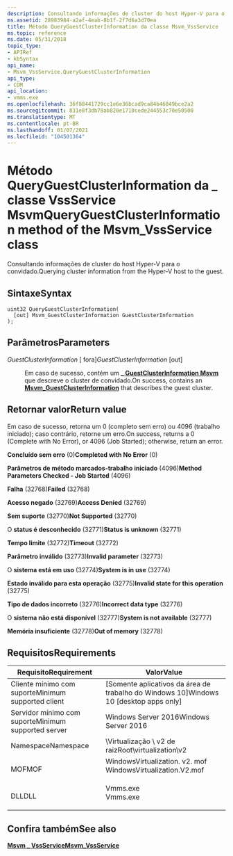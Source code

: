 ```yaml
---
description: Consultando informações de cluster do host Hyper-V para o convidado.
ms.assetid: 28983984-a2af-4eab-8b1f-2f7d6a3d70ea
title: Método QueryGuestClusterInformation da classe Msvm_VssService
ms.topic: reference
ms.date: 05/31/2018
topic_type:
- APIRef
- kbSyntax
api_name:
- Msvm_VssService.QueryGuestClusterInformation
api_type:
- COM
api_location:
- vmms.exe
ms.openlocfilehash: 36f88441729cc1e6e36bcad9ca84b46049bce2a2
ms.sourcegitcommit: 831e8f3db78ab820e1710cede244553c70e50500
ms.translationtype: MT
ms.contentlocale: pt-BR
ms.lasthandoff: 01/07/2021
ms.locfileid: "104501364"
---
```

# <a name="queryguestclusterinformation-method-of-the-msvm_vssservice-class"></a><span data-ttu-id="291d1-103">Método QueryGuestClusterInformation da \_ classe VssService Msvm</span><span class="sxs-lookup"><span data-stu-id="291d1-103">QueryGuestClusterInformation method of the Msvm\_VssService class</span></span>

<span data-ttu-id="291d1-104">Consultando informações de cluster do host Hyper-V para o convidado.</span><span class="sxs-lookup"><span data-stu-id="291d1-104">Querying cluster information from the Hyper-V host to the guest.</span></span>

## <a name="syntax"></a><span data-ttu-id="291d1-105">Sintaxe</span><span class="sxs-lookup"><span data-stu-id="291d1-105">Syntax</span></span>


```mof
uint32 QueryGuestClusterInformation(
  [out] Msvm_GuestClusterInformation GuestClusterInformation
);
```



## <a name="parameters"></a><span data-ttu-id="291d1-106">Parâmetros</span><span class="sxs-lookup"><span data-stu-id="291d1-106">Parameters</span></span>

<dl> <dt>

<span data-ttu-id="291d1-107">*GuestClusterInformation* \[ fora\]</span><span class="sxs-lookup"><span data-stu-id="291d1-107">*GuestClusterInformation* \[out\]</span></span>
</dt> <dd>

<span data-ttu-id="291d1-108">Em caso de sucesso, contém um [**\_ GuestClusterInformation Msvm**](msvm-guestclusterinformation.md) que descreve o cluster de convidado.</span><span class="sxs-lookup"><span data-stu-id="291d1-108">On success, contains an [**Msvm\_GuestClusterInformation**](msvm-guestclusterinformation.md) that describes the guest cluster.</span></span>

</dd> </dl>

## <a name="return-value"></a><span data-ttu-id="291d1-109">Retornar valor</span><span class="sxs-lookup"><span data-stu-id="291d1-109">Return value</span></span>

<span data-ttu-id="291d1-110">Em caso de sucesso, retorna um 0 (completo sem erro) ou 4096 (trabalho iniciado); caso contrário, retorne um erro.</span><span class="sxs-lookup"><span data-stu-id="291d1-110">On success, returns a 0 (Complete with No Error), or 4096 (Job Started); otherwise, return an error.</span></span>

<dl> <dt>

<span data-ttu-id="291d1-111">**Concluído sem erro** (0)</span><span class="sxs-lookup"><span data-stu-id="291d1-111">**Completed with No Error** (0)</span></span>
</dt> <dt>

<span data-ttu-id="291d1-112">**Parâmetros de método marcados-trabalho iniciado** (4096)</span><span class="sxs-lookup"><span data-stu-id="291d1-112">**Method Parameters Checked - Job Started** (4096)</span></span>
</dt> <dt>

<span data-ttu-id="291d1-113">**Falha** (32768)</span><span class="sxs-lookup"><span data-stu-id="291d1-113">**Failed** (32768)</span></span>
</dt> <dt>

<span data-ttu-id="291d1-114">**Acesso negado** (32769)</span><span class="sxs-lookup"><span data-stu-id="291d1-114">**Access Denied** (32769)</span></span>
</dt> <dt>

<span data-ttu-id="291d1-115">**Sem suporte** (32770)</span><span class="sxs-lookup"><span data-stu-id="291d1-115">**Not Supported** (32770)</span></span>
</dt> <dt>

<span data-ttu-id="291d1-116">O **status é desconhecido** (32771)</span><span class="sxs-lookup"><span data-stu-id="291d1-116">**Status is unknown** (32771)</span></span>
</dt> <dt>

<span data-ttu-id="291d1-117">**Tempo limite** (32772)</span><span class="sxs-lookup"><span data-stu-id="291d1-117">**Timeout** (32772)</span></span>
</dt> <dt>

<span data-ttu-id="291d1-118">**Parâmetro inválido** (32773)</span><span class="sxs-lookup"><span data-stu-id="291d1-118">**Invalid parameter** (32773)</span></span>
</dt> <dt>

<span data-ttu-id="291d1-119">O **sistema está em uso** (32774)</span><span class="sxs-lookup"><span data-stu-id="291d1-119">**System is in use** (32774)</span></span>
</dt> <dt>

<span data-ttu-id="291d1-120">**Estado inválido para esta operação** (32775)</span><span class="sxs-lookup"><span data-stu-id="291d1-120">**Invalid state for this operation** (32775)</span></span>
</dt> <dt>

<span data-ttu-id="291d1-121">**Tipo de dados incorreto** (32776)</span><span class="sxs-lookup"><span data-stu-id="291d1-121">**Incorrect data type** (32776)</span></span>
</dt> <dt>

<span data-ttu-id="291d1-122">O **sistema não está disponível** (32777)</span><span class="sxs-lookup"><span data-stu-id="291d1-122">**System is not available** (32777)</span></span>
</dt> <dt>

<span data-ttu-id="291d1-123">**Memória insuficiente** (32778)</span><span class="sxs-lookup"><span data-stu-id="291d1-123">**Out of memory** (32778)</span></span>
</dt> </dl>

## <a name="requirements"></a><span data-ttu-id="291d1-124">Requisitos</span><span class="sxs-lookup"><span data-stu-id="291d1-124">Requirements</span></span>



| <span data-ttu-id="291d1-125">Requisito</span><span class="sxs-lookup"><span data-stu-id="291d1-125">Requirement</span></span> | <span data-ttu-id="291d1-126">Valor</span><span class="sxs-lookup"><span data-stu-id="291d1-126">Value</span></span> |
|-------------------------------------|---------------------------------------------------------------------------------------------------------|
| <span data-ttu-id="291d1-127">Cliente mínimo com suporte</span><span class="sxs-lookup"><span data-stu-id="291d1-127">Minimum supported client</span></span><br/> | <span data-ttu-id="291d1-128">\[Somente aplicativos da área de trabalho do Windows 10\]</span><span class="sxs-lookup"><span data-stu-id="291d1-128">Windows 10 \[desktop apps only\]</span></span><br/>                                                             |
| <span data-ttu-id="291d1-129">Servidor mínimo com suporte</span><span class="sxs-lookup"><span data-stu-id="291d1-129">Minimum supported server</span></span><br/> | <span data-ttu-id="291d1-130">Windows Server 2016</span><span class="sxs-lookup"><span data-stu-id="291d1-130">Windows Server 2016</span></span><br/>                                                                          |
| <span data-ttu-id="291d1-131">Namespace</span><span class="sxs-lookup"><span data-stu-id="291d1-131">Namespace</span></span><br/>                | <span data-ttu-id="291d1-132">\\Virtualização \\ v2 de raiz</span><span class="sxs-lookup"><span data-stu-id="291d1-132">Root\\virtualization\\v2</span></span><br/>                                                                     |
| <span data-ttu-id="291d1-133">MOF</span><span class="sxs-lookup"><span data-stu-id="291d1-133">MOF</span></span><br/>                      | <dl> <span data-ttu-id="291d1-134"><dt>WindowsVirtualization. v2. mof</dt></span><span class="sxs-lookup"><span data-stu-id="291d1-134"><dt>WindowsVirtualization.V2.mof</dt></span></span> </dl> |
| <span data-ttu-id="291d1-135">DLL</span><span class="sxs-lookup"><span data-stu-id="291d1-135">DLL</span></span><br/>                      | <dl> <span data-ttu-id="291d1-136"><dt>Vmms.exe</dt></span><span class="sxs-lookup"><span data-stu-id="291d1-136"><dt>Vmms.exe</dt></span></span> </dl>                     |



## <a name="see-also"></a><span data-ttu-id="291d1-137">Confira também</span><span class="sxs-lookup"><span data-stu-id="291d1-137">See also</span></span>

<dl> <dt>

[<span data-ttu-id="291d1-138">**Msvm \_ VssService**</span><span class="sxs-lookup"><span data-stu-id="291d1-138">**Msvm\_VssService**</span></span>](msvm-vssservice.md)
</dt> </dl>

 

 




